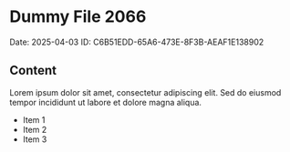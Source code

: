 # Dummy File 2066

Date: 2025-04-03
ID: C6B51EDD-65A6-473E-8F3B-AEAF1E138902

## Content

Lorem ipsum dolor sit amet, consectetur adipiscing elit.
Sed do eiusmod tempor incididunt ut labore et dolore magna aliqua.

* Item 1
* Item 2
* Item 3

